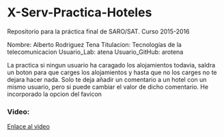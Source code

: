 # X-Serv-Practica-Hoteles
Repositorio para la práctica final de SARO/SAT. Curso 2015-2016

Nombre: Alberto Rodriguez Tena
Titulacion: Tecnologías de la telecomunicacion
Usuario_Lab: atena
Usuario_GitHub: arotena

La practica si ningun usuario ha caragado los alojamientos todavia, saldra un boton para que carges los alojamientos y hasta que no los carges no te dejara hacer nada. Solo te deja añadir un comentario a un hotel con un mismo usuario, pero si puede cambiar el valor de dicho comentario.
He incorporado la opcion del favicon
<h3>Video:</h3>
<a href=https://www.youtube.com/watch?v=6I0Yq5-Qw_I>Enlace al video</a>
